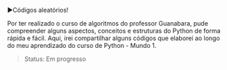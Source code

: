 :arrow_forward:Códigos aleatórios!

Por ter realizado o curso de algoritmos do professor Guanabara, pude compreender alguns aspectos, conceitos e estruturas do Python de forma rápida e fácil. Aqui, irei compartilhar alguns códigos que elaborei ao longo do meu aprendizado do curso de Python - Mundo 1.

> Status: Em progresso